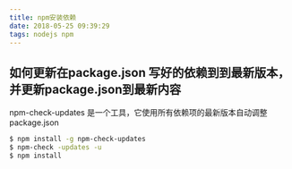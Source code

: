 ```yaml
---
title: npm安装依赖
date: 2018-05-25 09:39:29
tags: nodejs npm
---
```


## 如何更新在package.json 写好的依赖到到最新版本，并更新package.json到最新内容 

npm-check-updates 是一个工具，它使用所有依赖项的最新版本自动调整 package.json

```bash
$ npm install -g npm-check-updates
$ npm-check -updates -u
$ npm install 
```

